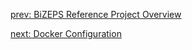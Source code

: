 [prev: BiZEPS Reference Project Overview](01_BizepsReferenceProject.md)

[next: Docker Configuration](03_JenkinsConfiguration.md)